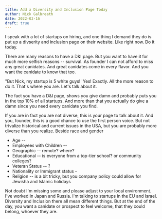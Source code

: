 ```yaml
---
title: Add a Diversity and Inclusion Page Today
author: Nick Galbreath
date: 2022-02-16
draft: true
---
```


I speak with a lot of startups on hiring, and one thing I demand they do is put up a divserity and inclusion page on their website.  Like right now.  Do it today. 

There are many reasons to have a D&I page. But you want to have it for much more selfish reasons -- survival. As founder I can not afford to miss any great canidates.  And great canidates come in every flavor.  And you want the canidate to know that too.

"But Nick, my startup is 5 white guys!'  Yes! Exactly. All the more reason to do it. That's where you are.  Let's talk about it.

The fact you have a D&I page, shows you give damn and probably puts you in the top 10% of all startups.  And more than that you actually do give a damn since you need every canidate you find.

If you are in fact you are not diverse, this is your page to talk about it.  And you, founder, this is a good chance to use the first person voice. But not trivalize historical and current issues in the USA, but you are probably more diverse than you realize.  Beside race and gender

* Age --
* Employees with Children -- 
* Geographic -- remote? where?
* Educational -- is everyone from a top-tier school? or community colleges?
* Veteran Status -- ?
* Nationality or Immigrant status - 
* Religion -- is a bit tricky, but you company policy could allow for Jewisha and Islamic holidays

Not doubt I'm missing some and please adjust to your local environment.  I've worked in Japan and Russia.  I'm talking to startups in the EU and Israel.  Diversity and Inclusion there all mean different things.  But at the end of the day, you want a canidate or prospect to feel welcome, that they could belong, whoever they are.


